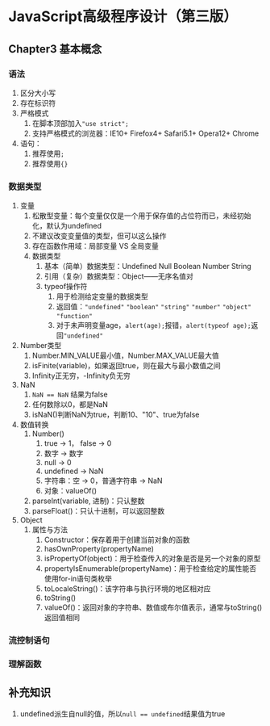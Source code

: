 # JavaScript高级程序设计（第三版）
## Chapter3 基本概念
### 语法
1. 区分大小写
2. 存在标识符
3. 严格模式
   1. 在脚本顶部加入`"use strict";`
   2. 支持严格模式的浏览器：IE10+ Firefox4+ Safari5.1+ Opera12+ Chrome
4. 语句：
   1. 推荐使用`;`
   2. 推荐使用`{}`

### 数据类型
1. 变量
   1. 松散型变量：每个变量仅仅是一个用于保存值的占位符而已，未经初始化，默认为undefined
   2. 不建议改变变量值的类型，但可以这么操作
   3. 存在函数作用域：局部变量 VS 全局变量
   4. 数据类型
      1. 基本（简单）数据类型：Undefined Null Boolean Number String
      2. 引用（复杂）数据类型：Object——无序名值对
      3. typeof操作符
         1. 用于检测给定变量的数据类型
         2. 返回值：`"undefined"` `"boolean"` `"string"` `"number"` `"object"` `"function"`
         3. 对于未声明变量age，`alert(age);`报错，`alert(typeof age);`返回`"undefined"`
2. Number类型
   1. Number.MIN_VALUE最小值，Number.MAX_VALUE最大值
   2. isFinite(variable)，如果返回true，则在最大与最小数值之间
   3. Infinity正无穷，-Infinity负无穷
3. NaN
   1. `NaN == NaN` 结果为false
   2. 任何数除以0，都是NaN
   3. isNaN()判断NaN为true，判断10、"10"、true为false
4. 数值转换
   1. Number()
      1. true → 1， false → 0
      2. 数字 → 数字
      3. null → 0
      4. undefined → NaN
      5. 字符串：空 → 0，普通字符串 → NaN
      6. 对象：valueOf()
   2. parseInt(variable, 进制)：只认整数
   3. parseFloat()：只认十进制，可以返回整数
5. Object
   1. 属性与方法
      1. Constructor：保存着用于创建当前对象的函数
      2. hasOwnProperty(propertyName)
      3. isPropertyOf(object)：用于检查传入的对象是否是另一个对象的原型
      4. propertyIsEnumerable(propertyName)：用于检查给定的属性能否使用for-in语句类枚举
      5. toLocaleString()：该字符串与执行环境的地区相对应
      6. toString()
      7. valueOf()：返回对象的字符串、数值或布尔值表示，通常与toString()返回值相同  

### 流控制语句

### 理解函数


## 补充知识
1. undefined派生自null的值，所以`null == undefined`结果值为true